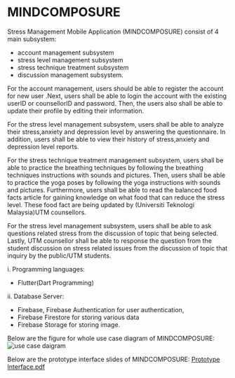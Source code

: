 # MINDCOMPOSURE

Stress Management Mobile Application (MINDCOMPOSURE) consist of 4 main subsystem:
- account management subsystem
- stress level management subsystem
- stress technique treatment subsystem
- discussion management subsystem.

For the account management, users should be able to register the account for new user .Next, users shall be able to login the account with the existing userID or counsellorID and password. Then, the users also shall be able to update their profile by editing their information.

For the stress level management subsystem, users shall be able to analyze their stress,anxiety and depression level by answering the questionnaire. In addition, users shall be able to view their history of stress,anxiety and depression level reports.

For the stress technique treatment management subsystem, users shall be able to practice the breathing techniques by following the breathing techniques instructions with sounds and pictures. Then, users shall be able to practice the yoga poses by following the yoga instructions with sounds and pictures. Furthermore, users shall be able to read the balanced food facts article for gaining knowledge on what food that can reduce the stress level. These food fact are being updated by (Universiti Teknologi Malaysia)UTM counsellors.

For the stress level management subsystem, users shall be able to ask questions related stress from the discussion of topic that being selected. Lastly, UTM counsellor shall be able to response the question from the student discussion on stress related issues from the discussion of topic that inquiry by the public/UTM students.

i.	Programming languages:  
- Flutter(Dart Programming)

ii.	Database Server:  
- Firebase, Firebase Authentication for user authentication, 
- Firebase Firestore for storing various data 
- Firebase Storage for storing image.

Below are the figure for whole use case diagram of MINDCOMPOSURE:
![use case daigram](https://user-images.githubusercontent.com/62758016/216787635-e20bf3a2-1d59-425b-8bf7-6d0e7389b522.PNG)

Below are the prototype interface slides of MINDCOMPOSURE:
[Prototype Interface.pdf](https://github.com/nmssyahmi/Mindcomposure/files/10609500/Prototype.Interface.pdf)
